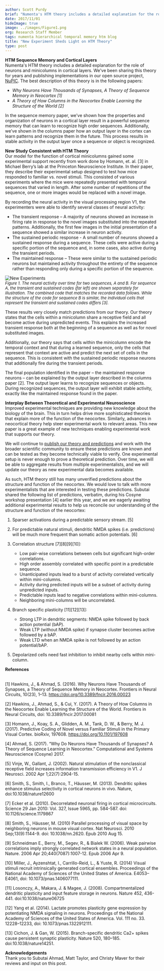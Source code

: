 ```yaml
---
author: Scott Purdy
brief: "Numenta's HTM theory includes a detailed explanation for the role of neurons and minicolumns in cortical layers. We've been sharing this theory for years and publishing implementations in our open source project, NuPIC. The best description of this theory is in the following papers: Why Neurons Have Thousands of Synapses, A Theory of Sequence Memory in Neocortex and A Theory of How Columns in the Neocortex Enable Learning the Structure of the World."
date: 2017/11/01
hideImage: true
image: ../images/Figure1.png
org: Research Staff Member
tags: numenta hierarchical temporal memory htm blog
title: "New Experiment Sheds Light on HTM Theory"
type: post
---
```


<p style="margin-left: 0pt; display: inline"><b>HTM Sequence Memory and Cortical Layers</b></p></br>
Numenta's HTM theory includes a detailed explanation for the role of neurons and minicolumns in cortical layers. We've been sharing this theory for years and publishing implementations in our open source project, <a href="http://www.numenta.org/">NuPIC</a>. The best description of this theory is in the following papers:
<ul>
<li><i>Why Neurons Have Thousands of Synapses, A Theory of Sequence Memory in Neocortex [1]</i>
<li><i>A Theory of How Columns in the Neocortex Enable Learning the Structure of the World [2]</i>
</ul>

In the sequence memory paper, we’ve shown how the properties and organization of neurons in a cortical layer result in a powerful sequence memory that can learn to recognize high order sequences. Additionally, we’ve shown in the columns paper how an output layer in the cortex can learn patterns and recognize them in the future. This process results in stable activity in the output layer once a sequence or object is recognized.

**New Study Consistent with HTM Theory** <br/>
Our model for the function of cortical minicolumns gained some experimental support recently from work done by Homann, et. al. [3] in Michael Berry’s lab at the Princeton Neuroscience Institute. In their paper, they describe their experimental setup designed to test how mice responded to familiar vs. novel stimuli. This consisted of various experiments where the mice were repeatedly presented with temporal sequences that varied in length. After some number of repetitions of the sequence, one or more images would be replaced with a novel image.

By recording the neural activity in the visual processing region V1, the experimenters were able to identify several classes of neural activity:

- The transient response – A majority of neurons showed an increase in firing rate in response to the novel images substituted into the repeated patterns. Additionally, the first few images in the initial presentation of a sequence showed a similar increase in neuron activity.
- The sustained periodic response - A small number of neurons showed a sustained response during a sequence. These cells were active during a specific portion of the sequence and, in some cases, also active during the transient periods.
- The maintained response – These were similar to the sustained periodic neurons but maintained activity throughout the entirety of the sequence rather than responding only during a specific portion of the sequence.

![New Experiments](../images/Figure1.png) </br>
<font size="2"><i>Figure 1. The neural activity over time for two sequences, A and B. For sequence A, the transient and sustained codes (far left) are shown separately for illustration. The combined code that matches the recorded data follows. While the structure of the code for sequence B is similar, the individual cells that represent the transient and sustained codes differs [3].</i><br></font>

These results very closely match predictions from our theory. Our theory states that the cells within a minicolumn share a receptive field and all become active during unpredicted events. This explains the increased transient response both at the beginning of a sequence as well as for novel substituted images.

Additionally, our theory says that cells within the minicolumn encode the temporal context and that during a learned sequence, only the cells that represent that context are active and predict the next set of cells in the sequence. This is consistent with the sustained periodic response neurons that additionally fire during the transient periods.

The final population identified in the paper – the maintained response neurons – can be explained by the output layer described in the columns paper [2]. The output layer learns to recognize sequences or objects. During recognized sequences, the output layer will exhibit stable activity, exactly like the maintained response found in the paper.

**Interplay Between Theoretical and Experimental Neuroscience** </br>
Improved experimental techniques are providing new knowledge about the biology of the brain. This in turn helps drive more sophisticated theories that explain more of the function of the neocortex. Similarly, advances in neocortical theory help steer experimental work to relevant areas. This new paper is a great example of new techniques enabling experimental work that supports our theory.

We will continue to [publish our theory and predictions](http://www.numenta.com/papers) and work with the broader scientific community to ensure these predictions are known and can be tested as they become technically viable to verify. One experimental setup is never enough to prove a theoretical prediction. Over time, we will be able to aggregate results from multiple experimentalists, and we will update our theory as new experimental data becomes available.

As such, HTM theory still has many unverified predictions about the structure and function of the neocortex. We would love to talk with more experimentalists that are interested in testing these predictions. Subutai shared the following list of predictions, verbatim, during his Cosyne workshop presentation [4] earlier this year, and we are eagerly awaiting additional experimental results to help us reconcile our understanding of the structure and function of the neocortex:

1. Sparser activations during a predictable sensory stream. [5]

2. For predictable natural stimuli, dendritic NMDA spikes (i.e. predictions) will be much more frequent than somatic action potentials. [6]

3. Correlation structure [7][8][9][10]:
    * Low pair-wise correlations between cells but significant high-order correlations.
    * High order assembly correlated with specific point in a predictable sequence.
    * Unanticipated inputs lead to a burst of activity correlated vertically within mini-columns.
    * Activity during predicted inputs will be a subset of activity during unpredicted inputs.
    * Predictable inputs lead to negative correlations within mini-columns.
    * Neighboring mini-columns will be uncorrelated.

4. Branch specific plasticity [11][12][13]:
    * Strong LTP in dendritic segments: NMDA spike followed by back action potential (bAP).
    * Weak LTP (without NMDA spike) if synapse cluster becomes active followed by a bAP.
    * Weak LTD when an NMDA spike is not followed by an action potential/bAP.

5. Depolarized cells need fast inhibition to inhibit nearby cells within mini-column.

**References** <br/><br/>

[1] Hawkins, J., & Ahmad, S. (2016). Why Neurons Have Thousands of Synapses, a Theory of Sequence Memory in Neocortex. Frontiers in Neural Circuits, 10(23), 1–13. https://doi.org/10.3389/fncir.2016.00023

[2] Hawkins, J., Ahmad, S., & Cui, Y. (2017). A Theory of How Columns in the Neocortex Enable Learning the Structure of the World. Frontiers in Neural Circuits, doi: 10.3389/fncir.2017.00081

[3] Homann, J., Koay, S. A., Glidden, A. M., Tank, D. W., & Berry, M. J. (2017). Predictive Coding of Novel versus Familiar Stimuli in the Primary Visual Cortex. bioRxiv, 197608. https://doi.org/10.1101/197608

[4] Ahmad, S. (2017). “Why Do Neurons Have Thousands of Synapses? A Theory of Sequence Learning in Neocortex." Computational and Systems Neuroscience (Cosyne) 2017.

[5] Vinje, W., Gallant, J. (2002). Natural stimulation of the nonclassical receptive field increases information transmission efficiency in V1. J Neurosci. 2002 Apr 1;22(7):2904-15.

[6] Smith, S., Smith, I., Branco, T., Häusser, M. (2013). Dendritic spikes enhance stimulus selectivity in cortical neurons in vivo. Nature, doi:10.1038/nature12600

[7] Ecker et al. (2010). Decorrelated neuronal firing in cortical microcircuits. Science  29 Jan 2010: Vol. 327, Issue 5965, pp. 584-587. doi: 10.1126/science.1179867

[8] Smith, S., Häusser, M. (2010) Parallel processing of visual space by neighboring neurons in mouse visual cortex. Nat Neurosci. 2010 Sep;13(9):1144-9. doi: 10.1038/nn.2620. Epub 2010 Aug 15.

[9] Schneidman E., Berry, M., Segev, R., & Bialek W. (2006). Weak pairwise correlations imply strongly correlated network states in a neural population. Nature. 2006 Apr 20;440(7087):1007-12. Epub 2006 Apr 9.

[10] Miller, J., Ayzenshtat, I., Carrillo-Reid, L., & Yuste, R. (2014) Visual stimuli recruit intrinsically generated cortical ensembles. Proceedings of the National Academy of Sciences of the United States of America. E4053–E4061, doi: 10.1073/pnas.1406077111.

[11] Losonczy, A., Makara, J. & Magee, J. (2008). Compartmentalized dendritic plasticity and input feature storage in neurons. Nature 452, 436-441. doi:10.1038/nature06725

[12] Yang et al. (2014). Lactate promotes plasticity gene expression by potentiating NMDA signaling in neurons. Proceedings of the National Academy of Sciences of the United States of America. Vol. 111 no. 33. 12228–12233, doi: 10.1073/pnas.1322912111.

[13] Cichon, J. & Gan, W.  (2015). Branch-specific dendritic Ca2+ spikes cause persistent synaptic plasticity. Nature 520, 180–185. doi:10.1038/nature14251.

**Acknowledgements** </br>
Thank you to Subutai Ahmad, Matt Taylor, and Christy Maver for their reviews and input on this post.
